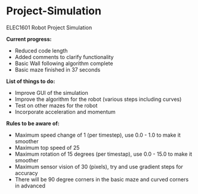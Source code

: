 # Project-Simulation
ELEC1601 Robot Project Simulation

**Current progress:**
* Reduced code length
* Added comments to clarify functionality
* Basic Wall following algorithm complete
* Basic maze finished in 37 seconds


**List of things to do:**
* Improve GUI of the simulation
* Improve the algorithm for the robot (various steps including curves)
* Test on other mazes for the robot
* Incorporate acceleration and momentum

**Rules to be aware of:**
* Maximum speed change of 1 (per timestep), 
    use 0.0 - 1.0 to make it smoother
* Maximum top speed of 25
* Maximum rotation of 15 degrees (per timestap), 
    use 0.0 - 15.0 to make it smoother
* Maximum sensor vision of 30 (pixels), 
    try and use gradient steps for accuracy
* There will be 90 degree corners in the basic maze and curved corners in advanced